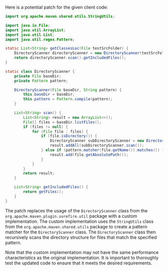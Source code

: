 Here is a potential patch for the given client code:
```java
import org.apache.maven.shared.utils.StringUtils;

import java.io.File;
import java.util.ArrayList;
import java.util.List;
import java.util.regex.Pattern;

static List<String> getClassesLoc(File testSrcFolder) {
    DirectoryScanner directoryScanner = new DirectoryScanner(testSrcFolder, StringUtils.patternMatcher("**/*.class"));
    return directoryScanner.scan().getIncludedFiles();
}

static class DirectoryScanner {
    private File baseDir;
    private Pattern pattern;

    DirectoryScanner(File baseDir, String pattern) {
        this.baseDir = baseDir;
        this.pattern = Pattern.compile(pattern);
    }

    List<String> scan() {
        List<String> result = new ArrayList<>();
        File[] files = baseDir.listFiles();
        if (files != null) {
            for (File file : files) {
                if (file.isDirectory()) {
                    DirectoryScanner subDirectoryScanner = new DirectoryScanner(file, pattern.pattern());
                    result.addAll(subDirectoryScanner.scan());
                } else if (pattern.matcher(file.getName()).matches()) {
                    result.add(file.getAbsolutePath());
                }
            }
        }
        return result;
    }

    List<String> getIncludedFiles() {
        return getFiles();
    }
}
```
The patch replaces the usage of the `DirectoryScanner` class from the `org.apache.maven.plugin.surefire.util` package with a custom implementation. The custom implementation uses the `StringUtils` class from the `org.apache.maven.shared.utils` package to create a pattern matcher for the `DirectoryScanner` class. The `DirectoryScanner` class then recursively scans the directory structure for files that match the specified pattern.

Note that the custom implementation may not have the same performance characteristics as the original implementation. It is important to thoroughly test the updated code to ensure that it meets the desired requirements.